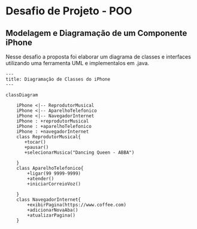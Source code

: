 
# Desafio de Projeto - POO


## Modelagem e Diagramação de um Componente iPhone

Nesse desafio a proposta foi elaborar um diagrama de classes e interfaces utilizando uma ferramenta UML e implementalos em .java.

```mermaid
---
title: Diagramação de Classes do iPhone
---

classDiagram
    
    iPhone <|-- ReprodutorMusical
    iPhone <|-- AparelhoTelefonico
    iPhone <|-- NavegadorInternet
    iPhone : +reprodutorMusical
    iPhone : +aparelhoTelefonico
    iPhone : +navegadorInternet 
    class ReprodutorMusical{
       +tocar()
       +pausar()
       +selecionarMusica("Dancing Queen - ABBA")
    
    }
    class AparelhoTelefonico{
        +ligar(99 9999-9999)
        +atender()
        +iniciarCorreioVoz()
    
    }
    class NavegadorInternet{
        +exibirPagina(https://www.coffee.com)
        +adicionarNovaAba()
        +atualizarPagina()
    }
```
